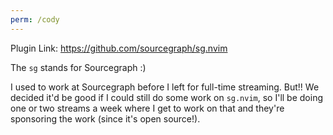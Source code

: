 ```yaml
---
perm: /cody
---
```

Plugin Link: https://github.com/sourcegraph/sg.nvim

The `sg` stands for Sourcegraph :)

I used to work at Sourcegraph before I left for full-time streaming. But!! We decided it'd be good if I could still do some work on `sg.nvim`, so I'll be doing one or two streams a week where I get to work on that and they're sponsoring the work (since it's open source!).